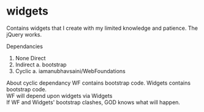 widgets
=======

Contains widgets that I create with my limited knowledge and patience. The jQuery works.  

Dependancies
1. None Direct
2. Indirect
  a. bootstrap
3. Cyclic
  a. iamanubhavsaini/WebFoundations

About cyclic dependancy
  WF contains bootstrap code. 
  Widgets contains bootstrap code.  
  WF will depend upon widgets via Widgets  
  If WF and Widgets' bootstrap clashes, GOD knows what will happen.  
